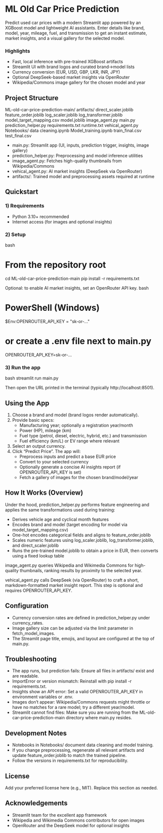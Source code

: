 # ML Old Car Price Prediction

Predict used car prices with a modern Streamlit app powered by an XGBoost model and lightweight AI assistants. Enter details like brand, model, year, mileage, fuel, and transmission to get an instant estimate, market insights, and a visual gallery for the selected model.

### Highlights
- Fast, local inference with pre-trained XGBoost artifacts
- Streamlit UI with brand logos and curated brand→model lists
- Currency conversion (EUR, USD, GBP, LKR, INR, JPY)
- Optional DeepSeek-based market insights via OpenRouter
- Wikipedia/Commons image gallery for the chosen model and year


## Project Structure

ML-old-car-price-prediction-main/
  artifacts/
    direct_scaler.joblib
    feature_order.joblib
    log_scaler.joblib
    log_transformer.joblib
    model_target_mapping.csv
    model.joblib
  image_agent.py
  main.py
  prediction_helper.py
  requirements.txt
  runtime.txt
  vehical_agent.py
  Notebooks/
    data cleaning.ipynb
    Model_training.ipynb
    train_final.csv
    test_final.csv


- main.py: Streamlit app (UI, inputs, prediction trigger, insights, image gallery)
- prediction_helper.py: Preprocessing and model inference utilities
- image_agent.py: Fetches high-quality thumbnails from Wikipedia/Commons
- vehical_agent.py: AI market insights (DeepSeek via OpenRouter)
- artifacts/: Trained model and preprocessing assets required at runtime


## Quickstart

### 1) Requirements
- Python 3.10+ recommended
- Internet access (for images and optional insights)

### 2) Setup
bash
# From the repository root
cd ML-old-car-price-prediction-main
pip install -r requirements.txt


Optional: to enable AI market insights, set an OpenRouter API key.
bash
# PowerShell (Windows)
$Env:OPENROUTER_API_KEY = "sk-or-..."

# or create a .env file next to main.py
OPENROUTER_API_KEY=sk-or-...


### 3) Run the app
bash
streamlit run main.py

Then open the URL printed in the terminal (typically http://localhost:8501).

## Using the App
1. Choose a brand and model (brand logos render automatically).
2. Provide basic specs:
   - Manufacturing year; optionally a registration year/month
   - Power (HP), mileage (km)
   - Fuel type (petrol, diesel, electric, hybrid, etc.) and transmission
   - Fuel efficiency (km/L) or EV range where relevant
3. Select an output currency.
4. Click “Predict Price”. The app will:
   - Preprocess inputs and predict a base EUR price
   - Convert to your selected currency
   - Optionally generate a concise AI insights report (if OPENROUTER_API_KEY is set)
   - Fetch a gallery of images for the chosen brand/model/year


## How It Works (Overview)
Under the hood, prediction_helper.py performs feature engineering and applies the same transformations used during training:
- Derives vehicle age and cyclical month features
- Encodes brand and model (target encoding for model via model_target_mapping.csv)
- One-hot encodes categorical fields and aligns to feature_order.joblib
- Scales numeric features using log_scaler.joblib, log_transformer.joblib, and direct_scaler.joblib
- Runs the pre-trained model.joblib to obtain a price in EUR, then converts using a fixed lookup table

image_agent.py queries Wikipedia and Wikimedia Commons for high-quality thumbnails, ranking results by proximity to the selected year.

vehical_agent.py calls DeepSeek (via OpenRouter) to craft a short, markdown-formatted market insight report. This step is optional and requires OPENROUTER_API_KEY.


## Configuration
- Currency conversion rates are defined in prediction_helper.py under currency_rates.
- Image gallery size can be adjusted via the limit parameter in fetch_model_images.
- The Streamlit page title, emojis, and layout are configured at the top of main.py.

## Troubleshooting
- The app runs, but prediction fails: Ensure all files in artifacts/ exist and are readable.
- ImportError or version mismatch: Reinstall with pip install -r requirements.txt.
- Insights show an API error: Set a valid OPENROUTER_API_KEY in environment variables or .env.
- Images don’t appear: Wikipedia/Commons requests might throttle or have no matches for a rare model; try a different year/model.
- Streamlit cannot find files: Make sure you are running from the ML-old-car-price-prediction-main directory where main.py resides.


## Development Notes
- Notebooks in Notebooks/ document data cleaning and model training.
- If you change preprocessing, regenerate all relevant artifacts and update feature_order.joblib to match the trained pipeline.
- Follow the versions in requirements.txt for reproducibility.


## License
Add your preferred license here (e.g., MIT). Replace this section as needed.


## Acknowledgements
- Streamlit team for the excellent app framework
- Wikipedia and Wikimedia Commons contributors for open images
- OpenRouter and the DeepSeek model for optional insights
